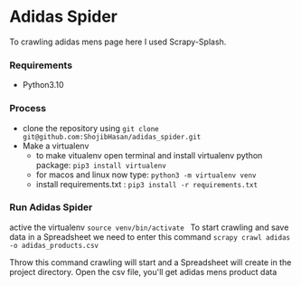 # Adidas Spider

To crawling adidas mens page here I used Scrapy-Splash. 

### Requirements

- Python3.10
### Process
- clone the repository using ``` git clone git@github.com:ShojibHasan/adidas_spider.git ```
- Make a virtualenv 
  - to make vitualenv open terminal and install virtualenv python package: ``` pip3 install virtualenv ```
  - for macos and linux now type: ``` python3 -m virtualenv venv ```
  - install requirements.txt : ``` pip3 install -r requirements.txt ```

### Run Adidas Spider
active the virtualenv ``` source venv/bin/activate  ``` 
To start crawling and  save data in a Spreadsheet we need to enter this command
``` scrapy crawl adidas -o adidas_products.csv  ```

Throw this command crawling will start and a Spreadsheet will create in the project directory. Open the csv file, you'll get adidas mens product data
